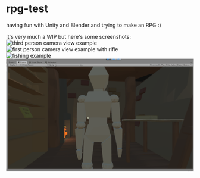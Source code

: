 # rpg-test    
    
having fun with Unity and Blender and trying to make an RPG :)    
    
it's very much a WIP but here's some screenshots:    
![third person camera view example](/screenshots/26-10-2022_194107.gif)    
![first person camera view example with rifle](/screenshots/fps-demo.gif)    
![fishing example](/screenshots/fishing.gif)    
![cottage interior example](/screenshots/interior.gif)    

